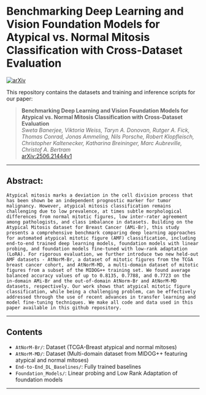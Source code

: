 # Benchmarking Deep Learning and Vision Foundation Models for Atypical vs. Normal Mitosis Classification with Cross-Dataset Evaluation

[![arXiv](https://img.shields.io/badge/arXiv-2506.21444v1-b31b1b.svg)](https://arxiv.org/abs/2506.21444v1)

This repository contains the datasets and training and inference scripts for our paper:

> **Benchmarking Deep Learning and Vision Foundation Models for Atypical vs. Normal Mitosis Classification with Cross-Dataset Evaluation**  
> *Sweta Banerjee, Viktoria Weiss, Taryn A. Donovan, Rutger A. Fick, Thomas Conrad, Jonas Ammeling, Nils Porsche, Robert Klopfleisch, Christopher Kaltenecker, Katharina Breininger, Marc Aubreville, Christof A. Bertram*  
> [arXiv:2506.21444v1](https://arxiv.org/abs/2506.21444v1)

---

## Abstract:
```
Atypical mitosis marks a deviation in the cell division process that has been shown be an independent prognostic marker for tumor malignancy. However, atypical mitosis classification remains challenging due to low prevalence, at times subtle morphological differences from normal mitotic figures, low inter-rater agreement among pathologists, and class imbalance in datasets. Building on the Atypical Mitosis dataset for Breast Cancer (AMi-Br), this study presents a comprehensive benchmark comparing deep learning approaches for automated atypical mitotic figure (AMF) classification, including end-to-end trained deep learning models, foundation models with linear probing, and foundation models fine-tuned with low-rank adaptation (LoRA). For rigorous evaluation, we further introduce two new held-out AMF datasets - AtNorM-Br, a dataset of mitotic figures from the TCGA breast cancer cohort, and AtNorM-MD, a multi-domain dataset of mitotic figures from a subset of the MIDOG++ training set. We found average balanced accuracy values of up to 0.8135, 0.7788, and 0.7723 on the in-domain AMi-Br and the out-of-domain AtNorm-Br and AtNorM-MD datasets, respectively. Our work shows that atypical mitotic figure classification, while being a challenging problem, can be effectively addressed through the use of recent advances in transfer learning and model fine-tuning techniques. We make all code and data used in this paper available in this github repository.

```
---

## Contents

- `AtNorM-Br/`: Dataset (TCGA-Breast atypical and normal mitoses)
- `AtNorM-MD/`: Dataset (Multi-domain dataset from MIDOG++ featuring atypical and normal mitoses)
- `End-to-End_DL_Baselines/`: Fully trained baselines
- `Foundation_Models/`: Linear probing and Low Rank Adaptation of foundation models

---



